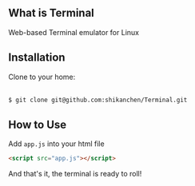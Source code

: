 ## What is Terminal
Web-based Terminal emulator for Linux

## Installation
Clone to your home:<br/><br/>
```bash
$ git clone git@github.com:shikanchen/Terminal.git
```

## How to Use
Add <code>app.js</code> into your html file
```html
<script src="app.js"></script>
```

And that's it, the terminal is ready to roll!

